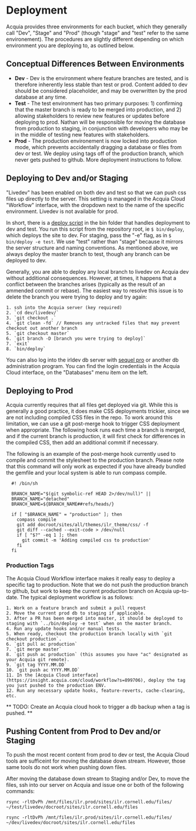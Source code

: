 # Deployment
Acquia provides three environments for each bucket, which they generally call "Dev", "Stage" and "Prod" (though "stage" and "test" refer to the same environement). The procedures are slightly different depending on which environment you are deploying to, as outlined below.

## Conceptual Differences Between Environments
* **Dev** - Dev is the environment where feature branches are tested, and is therefore inherently less stable than test or prod. Content added to dev should be considered placeholder, and may be overwritten by the prod database at any time.
* **Test** - The test environment has two primary purposes: 1) confirming that the master branch is ready to be merged into production, and 2) allowing stakeholders to review new features or updates before deploying to prod. Nathan will be responsible for moving the database from production to staging, in conjunction with developers who may be in the middle of testing new features with stakeholders.
* **Prod** - The production environement is now locked into production mode, which prevents accidentally dragging a database or files from dev or test. We deploy using tags off of the production branch, which never gets pushed to github. More deployment instructions to follow.

## Deploying to Dev and/or Staging
"Livedev" has been enabled on both dev and test so that we can push css files up directly to the server. This setting is managed in the Acquia Cloud "Workflow" interface, with the dropdown next to the name of the specific environment. Livedev is not available for prod.

In short, there is a [deploy script](/bin/deploy) in the bin folder that handles deployment to dev and test. You run this script from the repository root, ie `$ bin/deploy`, which deploys the site to dev. For staging, pass the "-e" flag, as in `$ bin/deploy -e test`. We use "test" rather than "stage" because it mirrors the server structure and naming conventions. As mentioned above, we always deploy the master branch to test, though any branch can be deployed to dev.

Generally, you are able to deploy any local branch to livedev on Acquia dev without additional consequences. However, at times, it happens that a conflict between the branches arises (typically as the result of an ammended commit or rebase). The easiest way to resolve this issue is to delete the branch you were trying to deploy and try again:

    1. ssh into the Acquia server (key required)
    2. `cd dev/livedev/`
    3. `git checkout .`
    4. `git clean -fd` // Removes any untracked files that may prevent checkout out another branch
    5. `git checkout master`
    6. `git branch -D [branch you were trying to deploy]`
    7. `exit`
    8. `bin/deploy`

You can also log into the irldev db server with [sequel pro](http://www.sequelpro.com/) or another db administration program. You can find the login credentials in the Acquia Cloud interface, on the "Databases" menu item on the left.


## Deploying to Prod

Acquia currently requires that all files get deployed via git. While this is generally a good practice, it does make CSS deployments trickier, since we are not including compiled CSS files in the repo. To work around this limitation, we can use a git post-merge hook to trigger CSS deployment when appropriate. The following hook runs each time a branch is merged, and if the current branch is production, it will first check for differences in the compiled CSS, then add an additional commit if necessary.

The following is an example of the post-merge hook currently used to compile and commit the stylesheet to the production branch. Please note that this command will only work as expected if you have already bundled the gemfile and your local system is able to run compass compile.

      #! /bin/sh

      BRANCH_NAME="$(git symbolic-ref HEAD 2>/dev/null)" ||
      BRANCH_NAME="detached"
      BRANCH_NAME=${BRANCH_NAME##refs/heads/}

      if [ "$BRANCH_NAME" = "production" ]; then
        compass compile
        git add docroot/sites/all/themes/ilr_theme/css/ -f
        git diff --cached --exit-code > /dev/null
        if [ "$?" -eq 1 ]; then
          git commit -m 'Adding compiled css to production'
        fi
      fi

### Production Tags

The Acquia Cloud Workflow interface makes it really easy to deploy a specific tag to production. Note that we do not push the production branch to github, but work to keep the current production branch on Acquia up-to-date. The typical deployment workflow is as follows:

    1. Work on a feature branch and submit a pull request
    2. Move the current prod db to staging if applicable.
    3. After a PR has been merged into master, it should be deployed to staging with `../bin/deploy -e test` when on the master branch.
    4. Run any update hooks and/or manual tests.
    5. When ready, checkout the production branch locally with `git checkout production`.
    6. `git pull ac production`
    7. `git merge master`
    8. `git push ac production` (this assumes you have "ac" designated as your Acquia git remote).
    9. `git tag YYYY.MM.DD`
    10. `git push ac YYYY.MM.DD`
    11. In the [Acquia Cloud interface](https://insight.acquia.com/cloud/workflow?s=899706), deploy the tag you just pushed to the production ENV.
    12. Run any necessary update hooks, feature-reverts, cache-clearing, etc.

** TODO: Create an Acquia cloud hook to trigger a db backup when a tag is pushed. **

## Pushing Content from Prod to Dev and/or Staging

To push the most recent content from prod to dev or test, the Acquia Cloud tools are sufficeint for moving the database down stream. However, those same tools do not work when pushing down files.

After moving the database down stream to Staging and/or Dev, to move the files, ssh into our server on Acquia and issue one or both of the following commands:

`rsync -rltDvPh /mnt/files/ilr.prod/sites/ilr.cornell.edu/files/ ~/test/livedev/docroot/sites/ilr.cornell.edu/files`

`rsync -rltDvPh /mnt/files/ilr.prod/sites/ilr.cornell.edu/files/ ~/dev/livedev/docroot/sites/ilr.cornell.edu/files`

